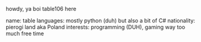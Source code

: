 howdy, ya boi table106 here

name: table
languages: mostly python (duh) but also a bit of C#
nationality: pierogi land aka Poland
interests: programming (DUH), gaming
way too much free time
